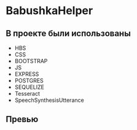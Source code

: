 # BabushkaHelper

## В проекте были использованы

- HBS
- CSS
- BOOTSTRAP
- JS
- EXPRESS
- POSTGRES
- SEQUELIZE
- Tesseract
- SpeechSynthesisUtterance

## Превью
